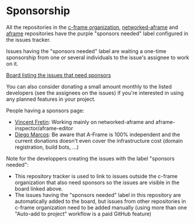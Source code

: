 # Sponsorship

All the repositories in the [c-frame organization](https://github.com/c-frame), [networked-aframe](https://github.com/networked-aframe/networked-aframe) and [aframe](https://github.com/aframevr/aframe) repositories have the purple "sponsors needed" label configured in the issues tracker.

Issues having the "sponsors needed" label are waiting a one-time sponsorship from one or several individuals to the issue's assignee to work on it.

[Board listing the issues that need sponsors](https://github.com/orgs/c-frame/projects/2/views/1)

You can also consider donating a small amount monthly to the listed developers (see the assignees on the issues) if you're interested in using any planned features in your project.

People having a sponsors page:

- [Vincent Fretin](https://github.com/sponsors/vincentfretin): Working mainly on networked-aframe and aframe-inspector/aframe-editor
- [Diego Marcos](https://github.com/sponsors/dmarcos): Be aware that A-Frame is 100% independent and the current donations doesn't even cover the infrastructure cost (domain registration, build bots, ...)

Note for the developpers creating the issues with the label "sponsors needed":
- This repository tracker is used to link to issues outside the c-frame organization that also need sponsors so the issues are visible in the board linked above.
- The issues having the "sponsors needed" label in this repository are automatically added to the board, but issues from other repositories in c-frame organization need to be added manually (using more than one "Auto-add to project" workflow is a paid GitHub feature)
